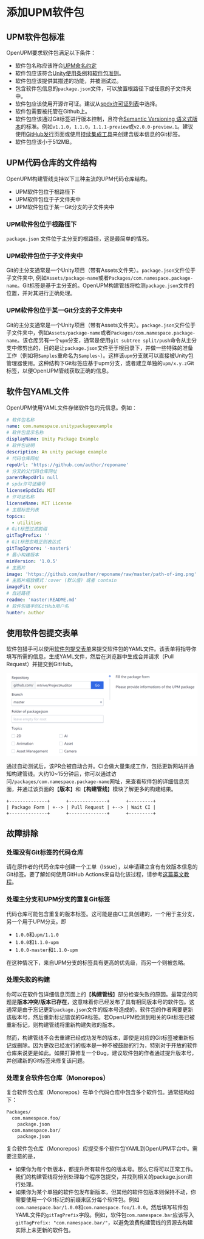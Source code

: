 ---
---
# 添加UPM软件包

## UPM软件包标准

OpenUPM要求软件包满足以下条件：
- 软件包名称应该符合[UPM命名约定](https://docs.unity.cn/cn/2020.2/Manual/cus-naming.html)
- 软件包应该符合[Unity使用条例](https://unity3d.com/legal/terms-of-service/software)和[软件包准则](https://unity3d.com/legal/terms-of-service/software/package-guidelines)。
- 软件包应该提供其描述的功能，并被测试过。
- 包含软件包信息的`package.json`文件，可以放置根路径下或任意的子文件夹中。
- 软件包应该使用开源许可证。建议从[spdx许可证列表](https://spdx.org/licenses/)中选择。
- 软件包需要被托管在Github上。
- 软件包应该通过Git标签进行版本控制，且符合[Semantic Versioning 语义式版本](https://semver.org/)的标准。例如`v1.1.0`，`1.1.0`，`1.1.1-preview`或`v2.0.0-preview.1`。建议使用[GitHub发行](https://help.github.com/en/github/administering-a-repository/creating-releases)页面或使用[持续集成工具](https://medium.com/openupm/how-to-maintain-upm-package-part-2-f352fbf5f87c)来创建含版本信息的Git标签。
- 软件包应该小于512MB。

## UPM代码仓库的文件结构

OpenUPM构建管线支持以下三种主流的UPM代码仓库结构。

- UPM软件包位于根路径下
- UPM软件包位于子文件夹中
- UPM软件包位于某一Git分支的子文件夹中

### UPM软件包位于根路径下

`package.json` 文件位于主分支的根路径，这是最简单的情况。

### UPM软件包位于子文件夹中

Git的主分支通常是一个Unity项目（带有Assets文件夹）。`package.json`文件位于子文件夹中, 例如`Assets/package-name`或者`Packages/com.namespace.package-name`。Git标签是基于主分支的。OpenUPM构建管线将检测`package.json`文件的位置，并对其进行正确处理。

### UPM软件包位于某一Git分支的子文件夹中

Git的主分支通常是一个Unity项目（带有Assets文件夹）。`package.json`文件位于子文件夹中，例如`Assets/package-name`或者`Packages/com.namespace.package-name`。该仓库另有一个`upm`分支，通常是使用`git subtree split/push`命令从主分支中修剪出的，目的是让`package.json`文件至于根目录下，并做一些特殊的准备工作（例如将`Samples`重命名为`Samples~`）。这样该`upm`分支就可以直接被Unity包管理器使用。这种结构下Git标签应基于upm分支，或者建立单独的`upm/x.y.z`Git标签，以便OpenUPM管线获取正确的信息。

## 软件包YAML文件

OpenUPM使用YAML文件存储软件包的元信息。例如：

```yaml
# 软件包名称
name: com.namespace.unitypackageexample
# 软件包显示名称
displayName: Unity Package Example
# 软件包说明
description: An unity package example
# 代码仓库网址
repoUrl: 'https://github.com/author/reponame'
# 分叉的父代码仓库网址
parentRepoUrl: null
# spdx许可证编号
licenseSpdxId: MIT
# 许可证名称
licenseName: MIT License
# 主题标签列表
topics:
  - utilities
# Git标签过滤前缀
gitTagPrefix: ''
# Git标签忽略正则表达式
gitTagIgnore: '-master$'
# 最小构建版本
minVersion: '1.0.5'
# 主图片
image: 'https://github.com/author/reponame/raw/master/path-of-img.png'
# 主图片缩放模式：cover (默认值) 或者 contain
imageFit: cover
# 自述路径
readme: 'master:README.md'
# 软件包猎手的GitHub用户名
hunter: author
```

## 使用软件包提交表单

软件包猎手可以使用[软件包提交表单](/packages/add/)来提交软件包的YAML文件。该表单将指导你填写所需的信息，生成YAML文件，然后在浏览器中生成合并请求（Pull Request）并提交到GitHub。

[![软件包提交表单](../../docs/images/package-add-form.png)](/packages/add/)

通过自动测试后，该PR会被自动合并。CI会做大量集成工作，包括更新网站并通知构建管线。大约10~15分钟后，你可以通过访问`/packages/com.namespace.package-name`网址，来查看软件包的详细信息页面，并通过该页面的【**版本**】和【**构建管线**】模块了解更多的构建结果。

```
+--------------+      +--------------+      +---------+
| Package Form | +--> | Pull Request | +--> | Wait CI |
+--------------+      +--------------+      +---------+
```

## 故障排除

### 处理没有Git标签的代码仓库

请在原作者的代码仓库中创建一个工单（Issue），以申请建立含有有效版本信息的Git标签。要了解如何使用GitHub Actions来自动化该过程，请参考[这篇英文教程](https://medium.com/openupm/how-to-maintain-upm-package-part-2-f352fbf5f87c)。

### 处理主分支和UPM分支的重复Git标签

代码仓库可能包含重复的版本标签。这可能是由CI工具创建的，一个用于主分支，另一个用于UPM分支。即

- `1.0.0`和`upm/1.1.0`
- `1.0.0`和`1.1.0-upm`
- `1.0.0-master`和`1.1.0-upm`

在这种情况下，来自UPM分支的标签具有更高的优先级，而另一个则被忽略。

### 处理失败的构建

你可以在软件包详细信息页面上的【**构建管线**】部分检查失败的原因。最常见的问题是**版本冲突/版本已存在**，这意味着你已经发布了具有相同版本号的软件包。这通常是由于忘记更新`package.json`文件的版本号造成的。软件包的作者需要更新该版本号，然后重新标记错误的Git标签。若OpenUPM检测到相关的Git标签已被重新标记，则构建管线将重新构建失败的版本。

然而，构建管线不会去重建已经成功发布的版本，即使是对应的Git标签被重新标记或删除。因为更改已经发行的版本是一种不被鼓励的行为，特别对于开放的软件仓库来说更是如此。如果打算修复一个Bug，建议软件包的作者通过提升版本号，并创建新的Git标签来修复该问题。

### 处理复合软件包仓库（Monorepos）

复合软件包仓库（Monorepos）在单个代码仓库中包含多个软件包。通常结构如下：

```
Packages/
  com.namespace.foo/
    package.json
  com.namespace.bar/
    package.json
```

复合软件包仓库（Monorepos）应提交多个软件包YAML到OpenUPM平台中。需要注意的是，
- 如果你为每个新版本，都提升所有软件包的版本号。那么它将可以正常工作。我们的构建管线将分别处理每个程序包提交，并找到相关的package.json进行处理。
- 如果你为某个单独的软件包发布新版本，但其他的软件包版本则保持不动，你需要使用一个Git标记的前缀来区分每个软件包。例如`com.namespace.bar/1.0.0`和`com.namespace.foo/1.0.0`。然后填写软件包YAML文件的`gitTagPrefix`字段。例如，软件包`com.namespace.bar`应该写入`gitTagPrefix: "com.namespace.bar/"`，以避免浪费构建管线的资源去构建实际上未更新的软件包。
